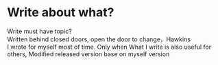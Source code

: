 # Write about what?

Write must have topic?  
Written behind closed doors, open the door to change，Hawkins  
I wrote for myself most of time.
Only when What I write is also useful for others,
Modified released version base on myself version